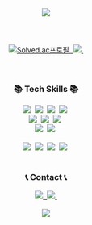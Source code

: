 <!--타이틀 부분-->
<div align="center">
  <img src="https://capsule-render.vercel.app/api?type=waving&height=200&color=auto&text=anismynm's%20Github%20&textBg=false&fontColor=auto&fontAlign=50&animation=fadeIn" />
</div>


#

<br>

<!--백준 타이틀-->
<div align="center">
  <a href="https://solved.ac/profile/ddoe0318">
    <img src="http://mazassumnida.wtf/api/v2/generate_badge?boj=ddoe0318" alt="Solved.ac프로필" />&nbsp
  </a>
  <a href="https://solved.ac/profile/ddoe0318">
    <img src="http://mazandi.herokuapp.com/api?handle=ddoe0318&theme=dark" />&nbsp
  </a>
</div>

<br>
<br>

<!--내용 부분-->
<h3 align="center">📚 Tech Skills 📚</h3>
<div align="center">
  <img src="https://img.shields.io/badge/Java-007396?style=for-the-badge&logo=Java&logoColor=white" />&nbsp
  <img src="https://img.shields.io/badge/Python-FFD43B?style=for-the-badge&logo=python&logoColor=blue" />&nbsp
  <img src="https://img.shields.io/badge/C-00599C?style=for-the-badge&logo=c&logoColor=white" />&nbsp
  <img src="https://img.shields.io/badge/C%2B%2B-00599C?style=for-the-badge&logo=c%2B%2B&logoColor=white" />&nbsp
</div>

<div align="center">
  <img src="https://img.shields.io/badge/Spring Boot-6DB33F?style=for-the-badge&logo=Spring boot&logoColor=white" />&nbsp
  <img src="https://img.shields.io/badge/Swagger-85EA2D?style=for-the-badge&logo=Swagger&logoColor=white" />&nbsp
  <img src="https://img.shields.io/badge/MySQL-005C84?style=for-the-badge&logo=mysql&logoColor=white" />&nbsp
</div>

<div align="center">
  <img src="https://img.shields.io/badge/Amazon_AWS-FF9900?style=for-the-badge&logo=amazonaws&logoColor=white" />&nbsp
  <img src="https://img.shields.io/badge/Amazon EC2-FF9900?style=for-the-badge&logo=amazon ec2&logoColor=white" />&nbsp
</div>

<br>

<div align="center">
  <img src="https://img.shields.io/badge/IntelliJ IDEA-000000?style=flat-square&logo=IntelliJ IDEA&logoColor=white" />&nbsp
  <img src="https://img.shields.io/badge/Visual_Studio_Code-0078D4?style=flat-square&logo=visual%20studio%20code&logoColor=white" />&nbsp
  <img src="https://img.shields.io/badge/Figma-F24E1E?style=flat-square&logo=figma&logoColor=white" />&nbsp
  <img src="https://img.shields.io/badge/Colab-F9AB00?style=flat-square&logo=googlecolab&color=525252" />&nbsp
</div>

<br>

<h3 align="center">📞 Contact 📞</h3>
<div align="center">
    <a href="https://www.instagram.com/anismynm/">
        <img src="https://img.shields.io/badge/Instagram-E4405F?style=for-the-badge&logo=Instagram&logoColor=white" />&nbsp
    </a>
    <a href="mailto:ddoe0318@naver.com">
        <img src="https://img.shields.io/badge/NAVER-03C75A?style=for-the-badge&logo=NAVER&logoColor=FFFFFF" />&nbsp
    </a>
</div>

<br>

<!--Hits-->
<div align="center">
  <a href="https://hits.seeyoufarm.com"><img src="https://hits.seeyoufarm.com/api/count/incr/badge.svg?url=https%3A%2F%2Fgithub.com%2Fanismynm&count_bg=%2379C83D&title_bg=%23555555&icon=github.svg&icon_color=%23E7E7E7&title=Github&edge_flat=true"/></a>
</div>
